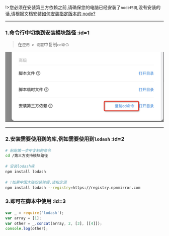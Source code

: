 !>您必须在安装第三方依赖之前,请确保您的电脑已经安装了`node环境`,没有安装的话,请根据文档安装[如何安装指定版本的 node?](zh-cn/question/how-to-install-node-version-specified.md)

---

### 1.命令行中切换到安装模块路径 :id=1

> 在`应用 > 设置`中复制`cd命令`

![复制命令](_media/how-to-add-support-modules/1.jpg ':size=500')

---

### 2.安装需要使用到的库,例如需要使用到`lodash` :id=2

```bash
# 粘贴第一步中复制的命令
cd /第三方支持模块路径

# 安装lodash库
npm install lodash

# !如果中国大陆安装较慢,请指定源
npm install lodash --registry=https://registry.npmmirror.com
```

### 3.即可在脚本中使用 :id=3

```javascript
var _ = require('lodash');
var array = [1];
var other = _.concat(array, 2, [3], [[4]]);
console.log(other);
```
